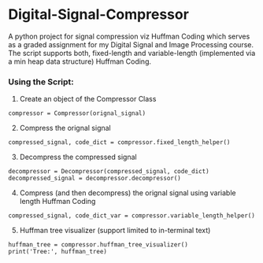 # Digital-Signal-Compressor
A python project for signal compression viz Huffman Coding which serves as a graded assignment for my Digital Signal and Image Processing course. The script supports both, fixed-length and variable-length (implemented via a min heap data structure) Huffman Coding. 

### Using the Script:
1) Create an object of the Compressor Class
``` 
compressor = Compressor(orignal_signal) 
```
2) Compress the orignal signal
```
compressed_signal, code_dict = compressor.fixed_length_helper()
```
3) Decompress the compressed signal
```
decompressor = Decompressor(compressed_signal, code_dict)
decompressed_signal = decompressor.decompressor()
```
4) Compress (and then decompress) the orignal signal using variable length Huffman Coding
```
compressed_signal, code_dict_var = compressor.variable_length_helper()
```
5) Huffman tree visualizer (support limited to in-terminal text) 
```
huffman_tree = compressor.huffman_tree_visualizer()
print('Tree:', huffman_tree)
```
